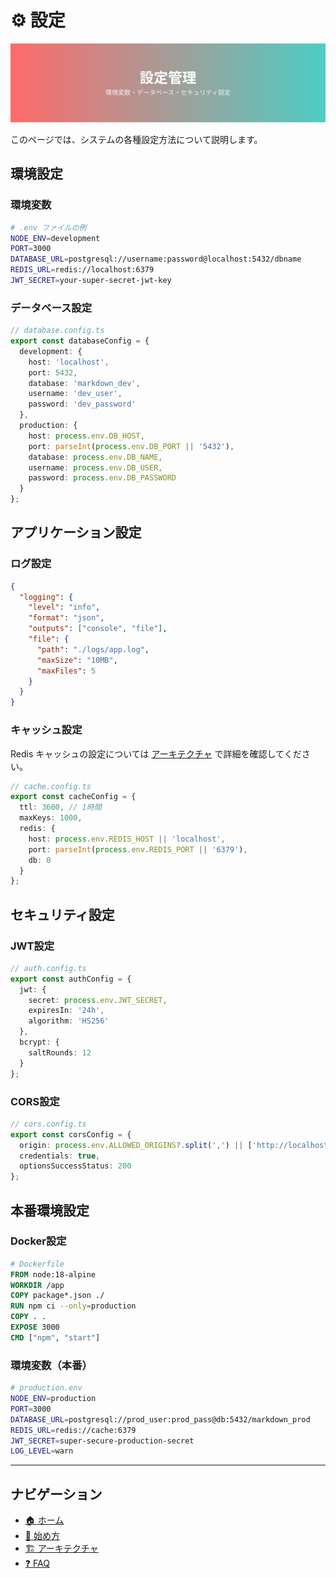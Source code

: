 # ⚙️ 設定

![設定](../images/configuration.svg)

このページでは、システムの各種設定方法について説明します。

## 環境設定

### 環境変数

```bash
# .env ファイルの例
NODE_ENV=development
PORT=3000
DATABASE_URL=postgresql://username:password@localhost:5432/dbname
REDIS_URL=redis://localhost:6379
JWT_SECRET=your-super-secret-jwt-key
```

### データベース設定

```typescript
// database.config.ts
export const databaseConfig = {
  development: {
    host: 'localhost',
    port: 5432,
    database: 'markdown_dev',
    username: 'dev_user',
    password: 'dev_password'
  },
  production: {
    host: process.env.DB_HOST,
    port: parseInt(process.env.DB_PORT || '5432'),
    database: process.env.DB_NAME,
    username: process.env.DB_USER,
    password: process.env.DB_PASSWORD
  }
};
```

## アプリケーション設定

### ログ設定

```json
{
  "logging": {
    "level": "info",
    "format": "json",
    "outputs": ["console", "file"],
    "file": {
      "path": "./logs/app.log",
      "maxSize": "10MB",
      "maxFiles": 5
    }
  }
}
```

### キャッシュ設定

Redis キャッシュの設定については [アーキテクチャ](./architecture.md) で詳細を確認してください。

```typescript
// cache.config.ts
export const cacheConfig = {
  ttl: 3600, // 1時間
  maxKeys: 1000,
  redis: {
    host: process.env.REDIS_HOST || 'localhost',
    port: parseInt(process.env.REDIS_PORT || '6379'),
    db: 0
  }
};
```

## セキュリティ設定

### JWT設定

```typescript
// auth.config.ts
export const authConfig = {
  jwt: {
    secret: process.env.JWT_SECRET,
    expiresIn: '24h',
    algorithm: 'HS256'
  },
  bcrypt: {
    saltRounds: 12
  }
};
```

### CORS設定

```typescript
// cors.config.ts
export const corsConfig = {
  origin: process.env.ALLOWED_ORIGINS?.split(',') || ['http://localhost:3000'],
  credentials: true,
  optionsSuccessStatus: 200
};
```

## 本番環境設定

### Docker設定

```dockerfile
# Dockerfile
FROM node:18-alpine
WORKDIR /app
COPY package*.json ./
RUN npm ci --only=production
COPY . .
EXPOSE 3000
CMD ["npm", "start"]
```

### 環境変数（本番）

```bash
# production.env
NODE_ENV=production
PORT=3000
DATABASE_URL=postgresql://prod_user:prod_pass@db:5432/markdown_prod
REDIS_URL=redis://cache:6379
JWT_SECRET=super-secure-production-secret
LOG_LEVEL=warn
```

---

## ナビゲーション

- [🏠 ホーム](./README.md)
- [🚀 始め方](./getting-started.md)
- [🏗️ アーキテクチャ](./architecture.md)
- [❓ FAQ](./faq.md)

